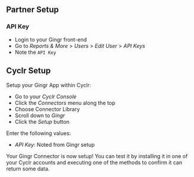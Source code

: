 
<section class="setup partner" markdown="1">

## Partner Setup

<div class="section-content" markdown="1">

### API Key
- Login to your Gingr front-end
- Go to *Reports & More* > *Users* > *Edit User* > *API Keys*
- Note the `API Key` 

</div>

</section>

<section class="setup cyclr" markdown="1">

## Cyclr Setup

<div class="section-content" markdown="1">

Setup your Gingr App within Cyclr:

- Go to your *Cyclr Console*
- Click the *Connectors* menu along the top
- Choose Connector Library
- Scroll down to *Gingr*
- Click the *Setup* button

Enter the following values:

- *API Key*: Noted from Gingr setup

Your Gingr Connector is now setup! You can test it by installing it in one of your Cyclr accounts and executing one of the methods to confirm it can return some data.

</div>

</section>


